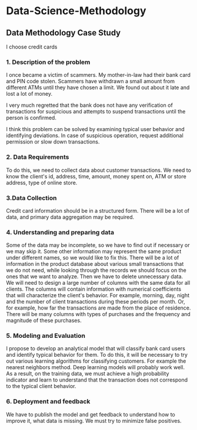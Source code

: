 # Data-Science-Methodology

## Data Methodology Case Study
I choose credit cards
### 1. Description of the problem

I once became a victim of scammers. My mother-in-law had their bank card and PIN code stolen. Scammers have withdrawn a small amount from different ATMs until they have chosen a limit. We found out about it late and lost a lot of money.

I very much regretted that the bank does not have any verification of transactions for suspicious and attempts to suspend transactions until the person is confirmed.

I think this problem can be solved by examining typical user behavior and identifying deviations. In case of suspicious operation, request additional permission or slow down transactions.

### 2. Data Requirements
To do this, we need to collect data about customer transactions. We need to know the client's id, address, time, amount, money spent on, ATM or store address, type of online store.

### 3.Data Collection

Credit card information should be in a structured form. There will be a lot of data, and primary data aggregation may be required.

### 4. Understanding and preparing data
Some of the data may be incomplete, so we have to find out if necessary or we may skip it. Some other information may represent the same product under different names, so we would like to fix this. There will be a lot of information in the product database about various small transactions that we do not need, while looking through the records we should focus on the ones that we want to analyze. Then we have to delete unnecessary data. We will need to design a large number of columns with the same data for all clients. The columns will contain information with numerical coefficients that will characterize the client's behavior. For example, morning, day, night and the number of client transactions during these periods per month. Or, for example, how far the transactions are made from the place of residence. There will be many columns with types of purchases and the frequency and magnitude of these purchases.

### 5. Modeling and Evaluation

I propose to develop an analytical model that will classify bank card users and identify typical behavior for them. To do this, it will be necessary to try out various learning algorithms for classifying customers. For example the nearest neighbors method. Deep learning models will probably work well.
As a result, on the training data, we must achieve a high probability indicator and learn to understand that the transaction does not correspond to the typical client behavior.

### 6. Deployment and feedback
We have to publish the model and get feedback to understand how to improve it, what data is missing. We must try to minimize false positives.

